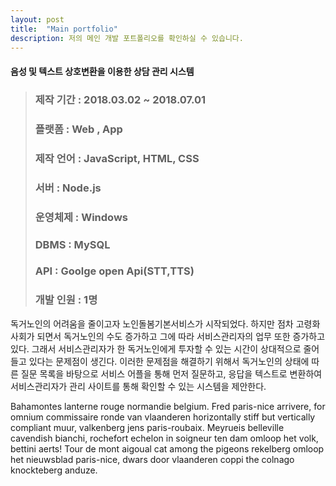 ```yaml
---
layout: post
title:  "Main portfolio"
description: 저의 메인 개발 포트폴리오를 확인하실 수 있습니다.
---
```

#### 음성 및 텍스트 상호변환을 이용한 상담 관리 시스템

<blockquote>
<h3>제작 기간 : 2018.03.02 ~ 2018.07.01<h3>
<h3>플랫폼 : Web , App</h3>
<h3>제작 언어 : JavaScript, HTML, CSS</h3>
<h3>서버 : Node.js</h3>
<h3>운영체제 : Windows</h3>
<h3>DBMS : MySQL</h3>
<h3>API : Goolge open Api(STT,TTS)</h3>
<h3>개발 인원 : 1명</h3>
</blockquote>

독거노인의 어려움을 줄이고자 노인돌봄기본서비스가 시작되었다. 하지만 점차 고령화 사회가 되면서 독거노인의 수도 증가하고 그에 따라 서비스관리자의 업무 또한 증가하고 있다. 그래서 서비스관리자가 한 독거노인에게 투자할 수 있는 시간이 상대적으로 줄어들고 있다는 문제점이 생긴다. 이러한 문제점을 해결하기 위해서 독거노인의 상태에 따른 질문 목록을 바탕으로 서비스 어플을 통해 먼저 질문하고, 응답을 텍스트로 변환하여 서비스관리자가 관리 사이트를 통해 확인할 수 있는 시스템을 제안한다.

Bahamontes lanterne rouge normandie belgium. Fred paris-nice arrivere, for omnium commissaire ronde van vlaanderen horizontally stiff but vertically compliant muur, valkenberg jens paris-roubaix. Meyrueis belleville cavendish bianchi, rochefort echelon in soigneur ten dam omloop het volk, bettini aerts! Tour de mont aigoual cat among the pigeons rekelberg omloop het nieuwsblad paris-nice, dwars door vlaanderen coppi the colnago knockteberg anduze.
